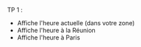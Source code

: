 TP 1 :

* Affiche l'heure actuelle (dans votre zone)
* Affiche l'heure à la Réunion
* Affiche l'heure à Paris